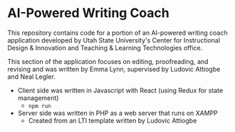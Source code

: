# AI-Powered Writing Coach

This repository contains code for a portion of an AI-powered writing coach application
developed by Utah State University's Center for Instructional Design & Innovation
and Teaching & Learning Technologies office.

This section of the application focuses on editing, proofreading, and revising and
was written by Emma Lynn, supervised by Ludovic Attiogbe and Neal Legler.

* Client side was written in Javascript with React (using Redux for state management)
  * `npm run`
* Server side was written in PHP as a web server that runs on XAMPP
  * Created from an LTI template written by Ludovic Attiogbe
